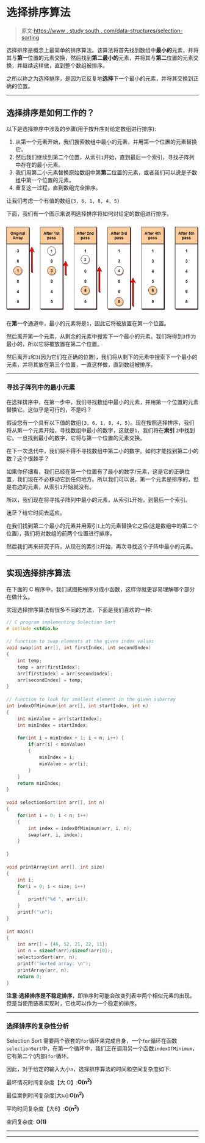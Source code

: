 # 选择排序算法

> 原文:[https://www . study south . com/data-structures/selection-sorting](https://www.studytonight.com/data-structures/selection-sorting)

选择排序是概念上最简单的排序算法。该算法将首先找到数组中**最小的**元素，并将其与**第一**位置的元素交换，然后找到**第二最小的**元素，并将其与**第二**位置的元素交换，并继续这样做，直到整个数组被排序。

之所以称之为选择排序，是因为它反复地**选择**下一个最小的元素，并将其交换到正确的位置。

* * *

## 选择排序是如何工作的？

以下是选择排序中涉及的步骤(用于按升序对给定数组进行排序):

1.  从第一个元素开始，我们搜索数组中最小的元素，并用第一个位置的元素替换它。
2.  然后我们继续到第二个位置，从索引`1`开始，直到最后一个索引，寻找子阵列中存在的最小元素。
3.  我们用第二小元素替换原始数组中第**第二**位置的元素，或者我们可以说是子数组中第一个位置的元素。
4.  重复这一过程，直到数组完全排序。

让我们考虑一个有值的数组`{3, 6, 1, 8, 4, 5}`

下面，我们有一个图示来说明选择排序将如何对给定的数组进行排序。

![Selection Sort algo implementation](img/57e1525a5dc4beffa8d5ad58aa761832.png)

在**第一个**通道中，最小的元素将是`1`，因此它将被放置在第一个位置。

然后离开第一个元素，从剩余的元素中搜索下一个最小的元素。我们将得到`3`作为最小的，所以它将被放置在第二个位置。

然后离开`1`和`3`(因为它们在正确的位置)，我们将从剩下的元素中搜索下一个最小的元素，并将其放在第三个位置，一直这样做，直到数组被排序。

* * *

### 寻找子阵列中的最小元素

在选择排序中，在第一步中，我们寻找数组中最小的元素，并用第一个位置的元素替换它。这似乎是可行的，不是吗？

假设您有一个具有以下值的数组`{3, 6, 1, 8, 4, 5}`。现在按照选择排序，我们将从第一个元素开始，寻找数组中最小的数字，这就是`1`，我们将在**索引** `2`中找到它。一旦找到最小的数字，它将与第一个位置的元素交换。

在下一次迭代中，我们将不得不寻找数组中第二小的数字。如何才能找到第二小的数？这个很棘手？

如果你仔细看，我们已经在第一个位置有了最小的数字/元素，这是它的正确位置，我们现在不必移动它到任何地方。所以我们可以说，第一个元素是排序的，但是右边的元素，从索引`1`开始就没有。

所以，我们现在将寻找子阵列中最小的元素，从索引`1`开始，到最后一个索引。

迷茫？给它时间去适应。

在我们找到第二个最小的元素并用索引`1`上的元素替换它之后(这是数组中的第二个位置)，我们将对数组的前两个位置进行排序。

然后我们再来研究子阵，从现在的索引`2`开始，再次寻找这个子阵中最小的元素。

* * *

## 实现选择排序算法

在下面的 C 程序中，我们试图把程序分成小函数，这样你就更容易理解哪个部分在做什么。

实现选择排序算法有很多不同的方法，下面是我们喜欢的一种:

```cpp
// C program implementing Selection Sort
# include <stdio.h>

// function to swap elements at the given index values
void swap(int arr[], int firstIndex, int secondIndex) 
{   
    int temp;
    temp = arr[firstIndex];
    arr[firstIndex] = arr[secondIndex];
    arr[secondIndex] = temp;
}

// function to look for smallest element in the given subarray
int indexOfMinimum(int arr[], int startIndex, int n) 
{
    int minValue = arr[startIndex];
    int minIndex = startIndex;

    for(int i = minIndex + 1; i < n; i++) {
        if(arr[i] < minValue) 
        {
            minIndex = i;
            minValue = arr[i];
        }
    } 
    return minIndex;
}

void selectionSort(int arr[], int n) 
{
    for(int i = 0; i < n; i++) 
    {
        int index = indexOfMinimum(arr, i, n);
        swap(arr, i, index);
    }

}

void printArray(int arr[], int size)
{
    int i;
    for(i = 0; i < size; i++)
    {
        printf("%d ", arr[i]);
    }
    printf("\n");
}

int main()
{
    int arr[] = {46, 52, 21, 22, 11};
    int n = sizeof(arr)/sizeof(arr[0]);
    selectionSort(arr, n);
    printf("Sorted array: \n");
    printArray(arr, n);
    return 0;
}
```

**注意:**选择排序是**不稳定排序**，即排序时可能会改变列表中两个相似元素的出现。但是当使用链表实现时，它也可以作为一个稳定的排序。

* * *

### 选择排序的复杂性分析

Selection Sort 需要两个嵌套的`for`循环来完成自身，一个`for`循环在函数`selectionSort`中，在第一个循环中，我们正在调用另一个函数`indexOfMinimum`，它有第二个(内部)`for`循环。

因此，对于给定的输入大小`n`，选择排序算法的时间和空间复杂度如下:

最坏情况时间复杂度【大 O】:**O(n<sup>2</sup>)**

最佳案例时间复杂度[大ω]:**O(n<sup>2</sup>)**

平均时间复杂度【大θ】:**O(n<sup>2</sup>)**

空间复杂度: **O(1)**

* * *

* * *